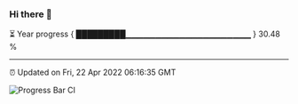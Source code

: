 ### Hi there 👋

⏳ Year progress { █████████▁▁▁▁▁▁▁▁▁▁▁▁▁▁▁▁▁▁▁▁▁ } 30.48 %

---

⏰ Updated on Fri, 22 Apr 2022 06:16:35 GMT

![Progress Bar CI](https://github.com/liununu/liununu/workflows/Progress%20Bar%20CI/badge.svg)
